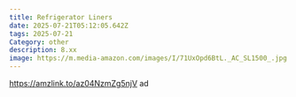 ```yaml
---
title: Refrigerator Liners
date: 2025-07-21T05:12:05.642Z
tags: 2025-07-21
Category: other
description: 8.xx
image: https://m.media-amazon.com/images/I/71UxOpd6BtL._AC_SL1500_.jpg
---
```

https://amzlink.to/az04NzmZg5njV ad